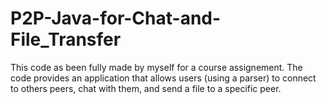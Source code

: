 # P2P-Java-for-Chat-and-File_Transfer

This code as been fully made by myself for a course assignement.
The code provides an application that allows users (using a parser) to connect to others peers, chat with them, and send a file to a specific peer.
